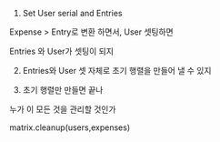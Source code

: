 1) Set User serial and Entries

Expense > Entry로 변환 하면서, User 셋팅하면

Entries 와 User가 셋팅이 되지



2) Entries와 User 셋 자체로 초기 행렬을 만들어 낼 수 있지

3) 초기 행렬만 만들면 끝나



누가 이 모든 것을 관리할 것인가

matrix.cleanup(users,expenses)

